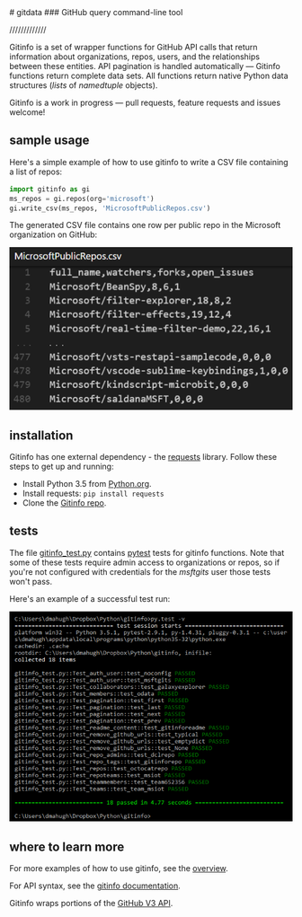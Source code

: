 <properties LandingPageTags="Python,GitHub,REST,OSPO" />
# gitdata
### GitHub query command-line tool

/////////////

Gitinfo is a set of wrapper functions for GitHub API calls that return information about organizations, repos, users, and the relationships between these entities. API pagination is handled automatically &mdash; Gitinfo functions return complete data sets. All functions return native Python data structures (*lists* of *namedtuple* objects).

Gitinfo is a work in progress &mdash; pull requests, feature requests and issues welcome!

## sample usage

Here's a simple example of how to use gitinfo to write a CSV file containing a list of repos:

```python
import gitinfo as gi
ms_repos = gi.repos(org='microsoft')
gi.write_csv(ms_repos, 'MicrosoftPublicRepos.csv')
```
The generated CSV file contains one row per public repo in the Microsoft organization on GitHub:

![MicrosoftPublicRepos](images/MicrosoftPublicRepos.png)

## installation

Gitinfo has one external dependency - the [requests](https://pypi.python.org/pypi/requests) library. Follow these steps to get up and running:

* Install Python 3.5 from [Python.org](https://www.python.org/).
* Install requests: ```pip install requests```
* Clone the [Gitinfo repo](https://github.com/dmahugh/gitinfo).

## tests

The file [gitinfo_test.py](https://github.com/dmahugh/gitinfo/blob/master/gitinfo_test.py) contains
[pytest](http://pytest.org/latest/) tests for gitinfo functions. Note that some of these tests require
admin access to organizations or repos, so if you're not configured with credentials for the *msftgits* user those
tests won't pass.

Here's an example of a successful test run:

![gitinfo_test](images/gitinfo_test.png)

## where to learn more
For more examples of how to use gitinfo, see the [overview](documentation/overview.md).

For API syntax, see the [gitinfo documentation](documentation/gitinfo.md).

Gitinfo wraps portions of the [GitHub V3 API](https://developer.github.com/v3/).
